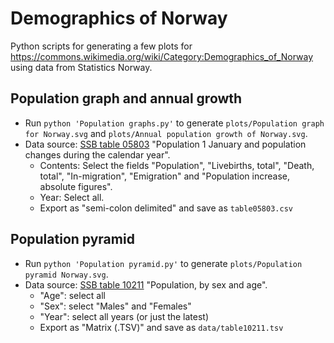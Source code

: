 # Demographics of Norway

Python scripts for generating a few plots for https://commons.wikimedia.org/wiki/Category:Demographics_of_Norway using data from Statistics Norway.

## Population graph and annual growth

- Run `python 'Population graphs.py'` to generate `plots/Population graph for Norway.svg`
  and `plots/Annual population growth of Norway.svg`.
- Data source: [SSB table 05803](https://www.ssb.no/en/table/05803) "Population 1 January and population changes during the calendar year".
	- Contents: Select the fields "Population", "Livebirths, total", "Death, total", "In-migration", "Emigration" and "Population increase, absolute figures".
	- Year: Select all.
	- Export as "semi-colon delimited" and save as `table05803.csv`


## Population pyramid

- Run `python 'Population pyramid.py'` to generate `plots/Population pyramid Norway.svg`.
- Data source: [SSB table 10211](https://www.ssb.no/en/table/01222) "Population, by sex and age".
	- "Age": select all
	- "Sex": select "Males" and "Females"
	- "Year": select all years (or just the latest)
	- Export as "Matrix (.TSV)" and save as `data/table10211.tsv`

